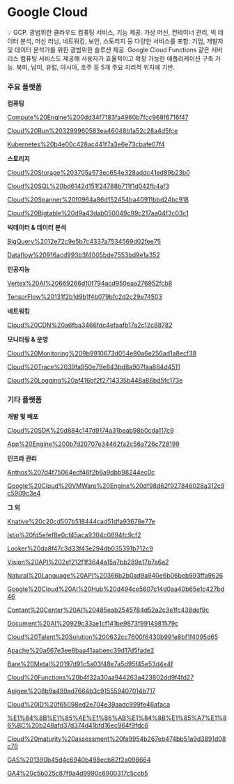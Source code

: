 # Google Cloud

<aside>
💡 GCP.
광범위한 클라우드 컴퓨팅 서비스, 기능 제공.
가상 머신, 컨테이너 관리, 빅 데이터 분석, 머신 러닝, 네트워킹, 보안, 스토리지 등 다양한 서비스를 포함.
기업, 개발자 및 데이터 분석가를 위한 광범위한 솔루션 제공.
Google Cloud Functions 같은 서버리스 컴퓨팅 서비스도 제공해 사용자가 효율적이고 확장 가능한 애플리케이션 구축 가능.
북미, 남미, 유럽, 아시아, 호주 등 5개 주요 지리적 위치에 기반.

</aside>

### **주요 플랫폼**

**컴퓨팅**

[Compute%20Engine%200dd34f7183fa4960b7fcc968f6716f47](Compute%20Engine%200dd34f7183fa4960b7fcc968f6716f47)

[Cloud%20Run%203299960583ea46048b1a52c28a4d5fce](Cloud%20Run%203299960583ea46048b1a52c28a4d5fce)

[Kubernetes%20b4e00c428ac441f7a3e6e73cbafe07f4](Kubernetes%20b4e00c428ac441f7a3e6e73cbafe07f4)

**스토리지**

[Cloud%20Storage%203705a573ec654e328addc41ed89b23b0](Cloud%20Storage%203705a573ec654e328addc41ed89b23b0)

[Cloud%20SQL%20bd6142d151f24788b711f1d042fb4af3](Cloud%20SQL%20bd6142d151f24788b711f1d042fb4af3)

[Cloud%20Spanner%20f0964a86d152454ba40911bbd24bc918](Cloud%20Spanner%20f0964a86d152454ba40911bbd24bc918)

[Cloud%20Bigtable%20d9a43dab050049c99c217aa04f3c03c1](Cloud%20Bigtable%20d9a43dab050049c99c217aa04f3c03c1)

**빅데이터 & 데이터 분석**

[BigQuery%2012e72c9e5b7c4337a7534569d02fee75](BigQuery%2012e72c9e5b7c4337a7534569d02fee75)

[Dataflow%20916acd993b3f4005bde7553bd9e1a352](Dataflow%20916acd993b3f4005bde7553bd9e1a352)

**인공지능**

[Vertex%20AI%20669266d10f794acd950eaa276952fcb8](Vertex%20AI%20669266d10f794acd950eaa276952fcb8)

[TensorFlow%20131f2b1d9b1f4b079bfc2d2c29e74503](TensorFlow%20131f2b1d9b1f4b079bfc2d2c29e74503)

**네트워킹**

[Cloud%20CDN%20a6fba3466fdc4efaafb17a2c12c88782](Cloud%20CDN%20a6fba3466fdc4efaafb17a2c12c88782)

**모니터링 & 운영**

[Cloud%20Monitoring%209b9910673d054e80a6e256ad1a8ecf38](Cloud%20Monitoring%209b9910673d054e80a6e256ad1a8ecf38)

[Cloud%20Trace%2039fa950e79e843bd8a907faa884d4511](Cloud%20Trace%2039fa950e79e843bd8a907faa884d4511)

[Cloud%20Logging%20af416bf2f2714335b448a86bd5fc173e](Cloud%20Logging%20af416bf2f2714335b448a86bd5fc173e)

### **기타 플랫폼**

**개발 및 배포**

[Cloud%20SDK%20d884c147d9174a31beab98b0cda117c9](Cloud%20SDK%20d884c147d9174a31beab98b0cda117c9)

[App%20Engine%200b7d20707e34462fa2c56a726c728199](App%20Engine%200b7d20707e34462fa2c56a726c728199)

**인프라 관리**

[Anthos%207d4f75064edf46f2b6a9dbb98244ec0c](Anthos%207d4f75064edf46f2b6a9dbb98244ec0c)

[Google%20Cloud%20VMWare%20Engine%20df98d62f927846028a312c9c5909c3e4](Google%20Cloud%20VMWare%20Engine%20df98d62f927846028a312c9c5909c3e4)

**그 외**

[Knative%20c20cd507b518444cad51dfa93678e77e](Knative%20c20cd507b518444cad51dfa93678e77e)

[Istio%20fd5efef8e0cf45aca9304c0894fc9cf2](Istio%20fd5efef8e0cf45aca9304c0894fc9cf2)

[Looker%20da8f47c3d33f43e294db035391b712c9](Looker%20da8f47c3d33f43e294db035391b712c9)

[Vision%20API%202ef212f1f3644a15a7bb289a17b7a6a2](Vision%20API%202ef212f1f3644a15a7bb289a17b7a6a2)

[Natural%20Language%20API%20366b2b0ad9a940e6b06beb993ffa9626](Natural%20Language%20API%20366b2b0ad9a940e6b06beb993ffa9626)

[Google%20Cloud%20AI%20Hub%20d494ce5607c14d0aa40b65e1c427bd46](Google%20Cloud%20AI%20Hub%20d494ce5607c14d0aa40b65e1c427bd46)

[Contant%20Center%20AI%20485eab2545784d52a2c3e1fc438def9c](Contant%20Center%20AI%20485eab2545784d52a2c3e1fc438def9c)

[Document%20AI%20929c33ae1cf141be9873f9914981579c](Document%20AI%20929c33ae1cf141be9873f9914981579c)

[Cloud%20Talent%20Solution%200632cc7600f6430b991e8bf1f4095d65](Cloud%20Talent%20Solution%200632cc7600f6430b991e8bf1f4095d65)

[Apache%20a667e3ee8baa41aabeec39d17d5fade2](Apache%20a667e3ee8baa41aabeec39d17d5fade2)

[Bare%20Metal%20197d91c5a03f48e7a5d95f45e53d4e4f](Bare%20Metal%20197d91c5a03f48e7a5d95f45e53d4e4f)

[Cloud%20Functions%20b4f32a30aa944263a423802dd9f4fd27](Cloud%20Functions%20b4f32a30aa944263a423802dd9f4fd27)

[Apigee%208b9a499ad7664b3c915559407014b717](Apigee%208b9a499ad7664b3c915559407014b717)

[Cloud%20ID%20f65098ed2e704e39aadc999fe46afaca](Cloud%20ID%20f65098ed2e704e39aadc999fe46afaca)

[%E1%84%8B%E1%85%AE%E1%86%AB%E1%84%8B%E1%85%A7%E1%86%BC%20b248afd37d374d41bfd16ec964f9fdc6](%E1%84%8B%E1%85%AE%E1%86%AB%E1%84%8B%E1%85%A7%E1%86%BC%20b248afd37d374d41bfd16ec964f9fdc6)

[Cloud%20maturity%20assessment%20fa9954b267eb474bb51a9d3891d08c76](Cloud%20maturity%20assessment%20fa9954b267eb474bb51a9d3891d08c76)

[GAS%201390b45d4c6940b498ecb82f2a098664](GAS%201390b45d4c6940b498ecb82f2a098664)

[GA4%20c5b025c87f9a4d9990c6900317c5ccb5](GA4%20c5b025c87f9a4d9990c6900317c5ccb5)